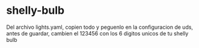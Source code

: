 # shelly-bulb

Del archivo lights.yaml, copien todo y peguenlo en la configuracion de uds, antes de guardar, cambien el 123456 con los 6 digitos unicos de tu shelly bulb
